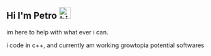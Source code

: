 ## Hi I'm Petro <img src="https://user-images.githubusercontent.com/1303154/88677602-1635ba80-d120-11ea-84d8-d263ba5fc3c0.gif" width="28px" height="28px" alt="hi">

im here to help with what ever i can.

i code in c++, and currently am working growtopia potential softwares

